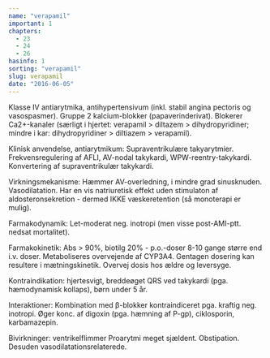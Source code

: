```yaml
---
name: "verapamil"
important: 1
chapters:
  - 23
  - 24
  - 26
hasinfo: 1
sorting: "verapamil"
slug: verapamil
date: "2016-06-05"
---
```


Klasse IV antiarytmika, antihypertensivum (inkl. stabil angina pectoris og
vasospasmer). Gruppe 2 kalcium-blokker (papaverinderivat). Blokerer Ca2+-kanaler
(særligt i hjertet: verapamil > diltazem > dihydropyridiner; mindre i kar:
dihydropyridiner > diltiazem > verapamil).

Klinisk anvendelse, antiarytmikum: Supraventrikulære takyarytmier.
Frekvensregulering af AFLI, AV-nodal takykardi, WPW-reentry-takykardi.
Konvertering af supraventrikulær takykardi.

Virkningsmekanisme: Hæmmer AV-overledning, i mindre grad sinusknuden.
Vasodilatation. Har en vis natriuretisk effekt uden stimulaton af
aldosteronsekretion - dermed IKKE væskeretention (så monoterapi er mulig).

Farmakodynamik: Let-moderat neg. inotropi (men visse post-AMI-ptt. nedsat
mortalitet).

Farmakokinetik: Abs > 90%, biotilg 20% - p.o.-doser 8-10 gange større end i.v.
doser. Metaboliseres overvejende af CYP3A4. Gentagen dosering kan resultere i
mætningskinetik. Overvej dosis hos ældre og leversyge.

Kontraindikation: hjertesvigt, breddeøget QRS ved takykardi (pga. hæmodynamisk
kollaps), børn under 5 år.

Interaktioner: Kombination med β-blokker kontraindiceret pga. kraftig neg.
inotropi. Øger konc. af digoxin (pga. hæmning af P-gp), ciklosporin,
karbamazepin.

Bivirkninger: ventrikelflimmer Proarytmi meget sjældent. Obstipation. Desuden
vasodilatationsrelaterede.
